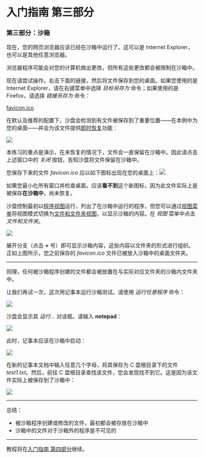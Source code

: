 # 入门指南 第三部分

### 第三部分：沙箱

现在，您的网页浏览器应该已经在沙箱中运行了。这可以是 Internet Explorer，也可以是其他任意浏览器。

浏览器程序可能会对您的计算机做出更改，但所有这些更改都会被限制在沙箱中。

现在请尝试操作。右击下面的链接，然后将文件保存到您的桌面。如果您使用的是 Internet Explorer，请在右键菜单中选择 _目标另存为_ 命令；如果使用的是 Firefox，请选择 _链接另存为_ 命令：

[favicon.ico](https://github.com/sandboxie-plus/sandboxie-docs/raw/main/Media/favicon.ico)

在默认及推荐的配置下，沙盘会检测到有文件被保存到了重要位置——在本例中为您的桌面——并会为该文件提供[即时恢复](ImmediateRecovery.md)功能：

![](../Media/ImmediateRecoverFavIcon.png)

本练习的重点是演示，在未恢复的情况下，文件会一直保留在沙箱中。因此请点击上述窗口中的 _关闭_ 按钮，告知沙盘将文件保留在沙箱中。

您保存下来的文件 _favicon.ico_ 应以如下图标出现在您的桌面上：![](../Media/TrayIconEmpty.png)

如果您最小化所有窗口并检查桌面，应该**看不到**这个新图标，因为此文件实际上是被保存**在沙箱中**，尚未恢复。

沙盘控制最初以[程序视图](ProgramsView.md)运行，列出了在沙箱中运行的程序，但您可以通过[视图菜单](ViewMenu.md)将视图模式切换为[文件和文件夹视图](FilesAndFoldersView.md)，以显示沙箱的内容。在 _视图_ 菜单中点击 _文件和文件夹_。

![](../Media/FileViewFavIcon.png)

展开分支（点击 **_+_** 号）即可显示沙箱内容，这些内容以文件夹的形式进行组织。正如上图所示，您之前保存的 _favicon.ico_ 文件已被放入沙箱中的桌面文件夹。

* * *

同理，任何被沙箱程序创建的文件都会被放置在与实际对应文件夹的沙箱内文件夹中。

让我们再试一次，这次用记事本运行沙箱测试。请使用 _运行任意程序_ 命令：

![](../Media/TrayPopupRunAny.png)

沙盘会显示其 _运行..._ 对话框。请输入 **notepad**：

![](../Media/RunAnyNotepad.png)

此时，记事本应该在沙箱中启动：

![](../Media/NotepadSandboxed.png)

在新的记事本文档中输入任意几个字母，将其保存为 C 盘根目录下的文件 _test1.txt_。然后，前往 C 盘根目录查找该文件，您会发现找不到它。这是因为该文件实际上被保存到了沙箱中：

![](../Media/FileViewNotepad.png)

* * *

总结：

*   被沙箱程序创建或修改的文件，最初都会被存放在沙箱中
*   沙箱中的文件对于沙箱外的程序是不可见的

* * *

教程将在[入门指南 第四部分](GettingStartedPartFour.md)继续。
